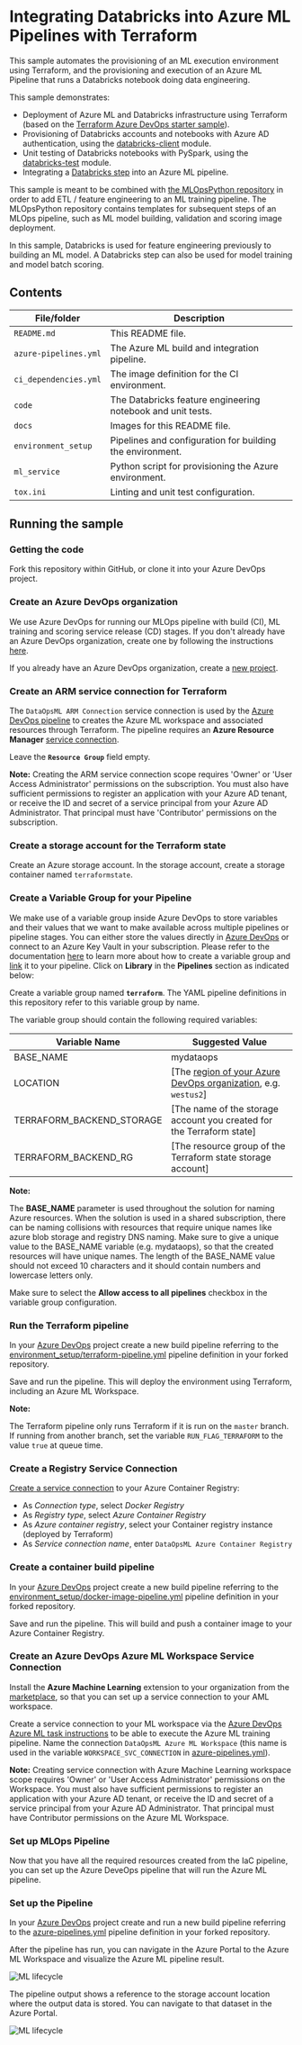 # Integrating Databricks into Azure ML Pipelines with Terraform

This sample automates the provisioning of an ML execution environment using Terraform, and the provisioning and execution of an Azure ML Pipeline that runs a Databricks notebook doing data engineering.

This sample demonstrates:
* Deployment of Azure ML and Databricks infrastructure using Terraform (based on the [Terraform Azure DevOps starter sample](https://github.com/microsoft/terraform-azure-devops-starter)).
* Provisioning of Databricks accounts and notebooks with Azure AD authentication, using the [databricks-client](https://pypi.org/project/databricks-client/) module.
* Unit testing of Databricks notebooks with PySpark, using the [databricks-test](https://pypi.org/project/databricks-test/) module.
* Integrating a [Databricks step](https://docs.microsoft.com/en-us/azure/machine-learning/how-to-create-your-first-pipeline#databricks) into an Azure ML pipeline.

This sample is meant to be combined with [the MLOpsPython repository](https://github.com/microsoft/MLOpsPython)
in order to add ETL / feature engineering to an ML training pipeline. The MLOpsPython repository
contains templates for subsequent steps of an MLOps pipeline, such as ML model building,
validation and scoring image deployment.

In this sample, Databricks is used for feature engineering previously to building an ML model. A Databricks step
can also be used for model training and model batch scoring.

## Contents

| File/folder             | Description                                                 |
|-------------------------|-------------------------------------------------------------|
| `README.md`             | This README file.                                           |
| `azure-pipelines.yml`   | The Azure ML build and integration pipeline.                |
| `ci_dependencies.yml`   | The image definition for the CI environment.                |
| `code`                  | The Databricks feature engineering notebook and unit tests. |
| `docs`                  | Images for this README file.                                |
| `environment_setup`     | Pipelines and configuration for building the environment.   |
| `ml_service`            | Python script for provisioning the Azure environment.       |
| `tox.ini`               | Linting and unit test configuration.                        |

## Running the sample

### Getting the code

Fork this repository within GitHub, or clone it into your Azure DevOps project.

### Create an Azure DevOps organization

We use Azure DevOps for running our MLOps pipeline with build (CI), ML training and scoring service release
(CD) stages. If you don't already have an Azure DevOps organization, create one by
following the instructions [here](https://docs.microsoft.com/en-us/azure/devops/organizations/accounts/create-organization?view=azure-devops).

If you already have an Azure DevOps organization, create a [new project](https://docs.microsoft.com/en-us/azure/devops/organizations/projects/create-project?view=azure-devops).

### Create an ARM service connection for Terraform

The `DataOpsML ARM Connection` service connection is used by the [Azure DevOps pipeline](environment_setup/terraform-init-template.yml) to creates the Azure ML workspace and associated resources through Terraform. The pipeline requires an **Azure Resource Manager**
[service connection](https://docs.microsoft.com/en-us/azure/devops/pipelines/library/service-endpoints?view=azure-devops&tabs=yaml#create-a-service-connection).

Leave the **``Resource Group``** field empty.

**Note:** Creating the ARM service connection scope requires 'Owner' or 'User Access Administrator' permissions on the subscription.
You must also have sufficient permissions to register an application with
your Azure AD tenant, or receive the ID and secret of a service principal
from your Azure AD Administrator. That principal must have 'Contributor'
permissions on the subscription.

### Create a storage account for the Terraform state

Create an Azure storage account. In the storage account, create a storage container named `terraformstate`.

### Create a Variable Group for your Pipeline

We make use of a variable group inside Azure DevOps to store variables and their
values that we want to make available across multiple pipelines or pipeline stages. You can either
store the values directly in [Azure DevOps](https://docs.microsoft.com/en-us/azure/devops/pipelines/library/variable-groups?view=azure-devops&tabs=designer#create-a-variable-group)
or connect to an Azure Key Vault in your subscription. Please refer to the
documentation [here](https://docs.microsoft.com/en-us/azure/devops/pipelines/library/variable-groups?view=azure-devops&tabs=designer#create-a-variable-group) to
learn more about how to create a variable group and
[link](https://docs.microsoft.com/en-us/azure/devops/pipelines/library/variable-groups?view=azure-devops&tabs=designer#use-a-variable-group) it to your pipeline.
Click on **Library** in the **Pipelines** section as indicated below:

Create a variable group named **``terraform``**. The YAML pipeline definitions in this repository refer to this variable group by name.

The variable group should contain the following required variables:

| Variable Name             | Suggested Value                                                       |
| ------------------------- | --------------------------------------------------------              |
| BASE_NAME                 | mydataops                                                             |
| LOCATION                  | [The [region of your Azure DevOps organization](https://docs.microsoft.com/en-us/azure/devops/organizations/accounts/change-organization-location?view=azure-devops), e.g. `westus2`] |
| TERRAFORM_BACKEND_STORAGE | [The name of the storage account you created for the Terraform state] |
| TERRAFORM_BACKEND_RG      | [The resource group of the Terraform state storage account]           |

**Note:**

The **BASE_NAME** parameter is used throughout the solution for naming
Azure resources. When the solution is used in a shared subscription, there can
be naming collisions with resources that require unique names like azure blob
storage and registry DNS naming. Make sure to give a unique value to the
BASE_NAME variable (e.g. mydataops), so that the created resources will have
unique names. The length of
the BASE_NAME value should not exceed 10 characters and it should contain numbers and lowercase letters only.

Make sure to select the **Allow access to all pipelines** checkbox in the
variable group configuration.

### Run the Terraform pipeline

In your [Azure DevOps](https://dev.azure.com) project create a new build
pipeline referring to the
[environment_setup/terraform-pipeline.yml](../environment_setup/terraform-pipeline.yml)
pipeline definition in your forked repository.

Save and run the pipeline. This will deploy the environment using Terraform, including an Azure ML Workspace.

**Note:**

The Terraform pipeline only runs Terraform if it is run on the `master` branch.
If running from another branch, set the variable `RUN_FLAG_TERRAFORM` to the
value `true` at queue time.

### Create a Registry Service Connection

[Create a service connection](https://docs.microsoft.com/en-us/azure/devops/pipelines/library/service-endpoints?view=azure-devops&tabs=yaml#sep-docreg) to your Azure Container Registry:
- As *Connection type*, select *Docker Registry*
- As *Registry type*, select *Azure Container Registry*
- As *Azure container registry*, select your Container registry instance (deployed by Terraform)
- As *Service connection name*, enter `DataOpsML Azure Container Registry`

### Create a container build pipeline

In your [Azure DevOps](https://dev.azure.com) project create a new build
pipeline referring to the
[environment_setup/docker-image-pipeline.yml](../environment_setup/docker-image-pipeline.yml)
pipeline definition in your forked repository.

Save and run the pipeline. This will build and push a container image to your Azure Container Registry.

### Create an Azure DevOps Azure ML Workspace Service Connection

Install the **Azure Machine Learning** extension to your organization from the
[marketplace](https://marketplace.visualstudio.com/items?itemName=ms-air-aiagility.vss-services-azureml),
so that you can set up a service connection to your AML workspace.

Create a service connection to your ML workspace via the [Azure DevOps Azure ML task instructions](https://marketplace.visualstudio.com/items?itemName=ms-air-aiagility.vss-services-azureml) to be able to execute the Azure ML training pipeline. Name the connection `DataOpsML Azure ML Workspace` (this name is used in the variable `WORKSPACE_SVC_CONNECTION` in [azure-pipelines.yml](azure-pipeline.yml)).

**Note:** Creating service connection with Azure Machine Learning workspace scope requires 'Owner' or 'User Access Administrator' permissions on the Workspace.
You must also have sufficient permissions to register an application with
your Azure AD tenant, or receive the ID and secret of a service principal
from your Azure AD Administrator. That principal must have Contributor
permissions on the Azure ML Workspace.

### Set up MLOps Pipeline

Now that you have all the required resources created from the IaC pipeline,
you can set up the Azure DeveOps pipeline that will run the Azure ML pipeline.

### Set up the Pipeline

In your [Azure DevOps](https://dev.azure.com) project create and run a new build
pipeline referring to the
[azure-pipelines.yml](azure-pipeline.yml)
pipeline definition in your forked repository.

After the pipeline has run, you can navigate in the Azure Portal to the Azure ML Workspace
and visualize the Azure ML pipeline result.

![ML lifecycle](docs/images/azureml-pipeline.png)

The pipeline output shows a reference to the storage account location where the output
data is stored. You can navigate to that dataset in the Azure Portal.

![ML lifecycle](docs/images/output-dataset.png)
